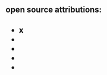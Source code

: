 <h2>open source attributions:<h2>
<ul>
<li>x
    </li>
    <li>
    </li>
    <li>
    </li>
    <li>
    </li>
    <li>
    </li>
